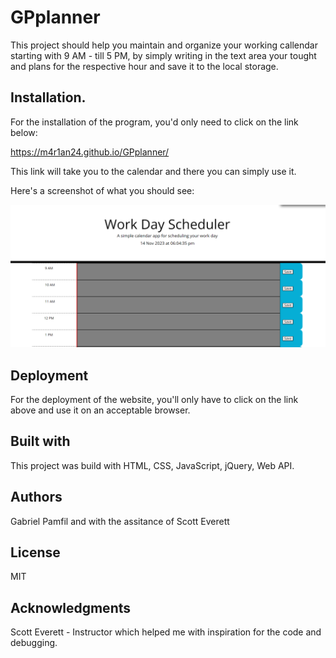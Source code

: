# GPplanner

This project should help you maintain and organize your working callendar starting with 9 AM - till 5 PM, by simply writing in the text area your tought and plans for the respective hour and save it to the local storage.

## Installation.

For the installation of the program, you'd only need to click on the link below: 

https://m4r1an24.github.io/GPplanner/

This link will take you to the calendar and there you can simply use it.

Here's a screenshot of what you should see: 

![Alt text](image.png)

## Deployment 

For the deployment of the website, you'll only have to click on the link above and use it on an acceptable browser.

## Built with

This project was build with HTML, CSS, JavaScript, jQuery, Web API.

## Authors

Gabriel Pamfil and with the assitance of Scott Everett

## License

MIT

## Acknowledgments

Scott Everett - Instructor which helped me with inspiration for the code and debugging. 